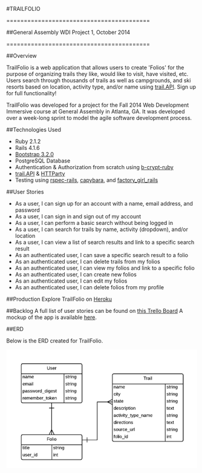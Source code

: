 #TRAILFOLIO
     
=========================================

##General Assembly WDI Project 1, October 2014
<br />

=========================================

##Overview

TrailFolio is a web application that allows users to create 'Folios' for the purpose of organizing trails they like, would like to visit, have visited, etc. Users search through thousands of trails as well as campgrounds, and ski resorts based on location, activity type, and/or name using [trail.API](http://www.trailapi.com/). Sign up for full functionality!

TrailFolio was developed for a project for the Fall 2014 Web Development Immersive course at General Assembly in Atlanta, GA. It was developed over a week-long sprint to model the agile software development process.

##Technologies Used
* Ruby 2.1.2
* Rails 4.1.6
* [Bootstrap 3.2.0](http://getbootstrap.com/)
* PostgreSQL Database
* Authentication & Authorization from scratch using [b-crypt-ruby](http://bcrypt-ruby.rubyforge.org/ "bcrypt-ruby")
* [trail.API](http://www.trailapi.com/) & [HTTParty](https://github.com/jnunemaker/httparty "HTTParty")
* Testing using [rspec-rails](https://github.com/rspec/rspec-rails), [capybara](https://github.com/jnicklas/capybara), and [factory_girl_rails](https://github.com/thoughtbot/factory_girl_rails)

##User Stories
* As a user, I can sign up for an account with a name, email address, and password
* As a user, I can sign in and sign out of my account
* As a user, I can perform a basic search without being logged in
* As a user, I can search for trails by name, activity (dropdown), and/or location 
* As a user, I can view a list of search results and link to a specific search result 
* As an authenticated user, I can save a specific search result to a folio
* As an authenticated user, I can delete trails from my folios
* As an authenticated user, I can view my folios and link to a specific folio
* As an authenticated user, I can create new folios
* As an authenticated user, I can edit my folios 
* As an authenticated user, I can delete folios from my profile


##Production
Explore TrailFolio on [Heroku](http://<add-name-here>.herokuapp.com/)

##Backlog
A full list of user stories can be found on [this Trello Board](https://trello.com/b/mkYdlZHB)
A mockup of the app is available [here](https://moqups.com/ashtindell/ET4dlTlH/).

##ERD

Below is the ERD created for TrailFolio.

![ERD](ERD.png)
